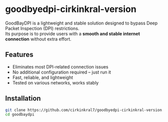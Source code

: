 # goodbyedpi-cirkinkral-version


GoodBayDPI is a lightweight and stable solution designed to bypass Deep Packet Inspection (DPI) restrictions.  
Its purpose is to provide users with a **smooth and stable internet connection** without extra effort.  

## Features
- Eliminates most DPI-related connection issues  
- No additional configuration required – just run it  
- Fast, reliable, and lightweight  
- Tested on various networks, works stably  

## Installation
```bash
git clone https://github.com/cirkinkral7/goodbyedpi-cirkinkral-version.git
cd goodbaydpi


